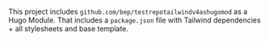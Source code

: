 
This project includes `github.com/bep/testrepotailwindv4ashugomod` as a Hugo Module. That includes a `package.json` file with Tailwind dependencies + all stylesheets and base template.


